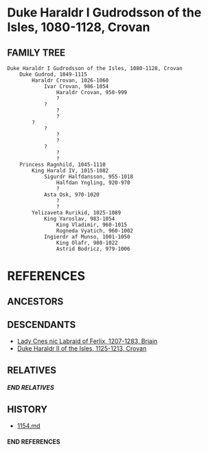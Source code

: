# Duke Haraldr I Gudrodsson of the Isles, 1080-1128, Crovan

## FAMILY TREE
```
Duke Haraldr I Gudrodsson of the Isles, 1080-1128, Crovan
    Duke Gudrod, 1049-1115
        Haraldr Crovan, 1026-1060
            Ivar Crovan, 986-1054
                Haraldr Crovan, 950-999
                ?
            ?
                ?
                ?
        ?
            ?
                ?
                ?
            ?
                ?
                ?
    Princess Ragnhild, 1045-1110
        King Harald IV, 1015-1082
            Sigurdr Halfdansson, 955-1018
                Halfdan Yngling, 920-970
                ?
            Asta Osk, 970-1020
                ?
                ?
        Yelizaveta Rurikid, 1025-1089
            King Yaroslav, 983-1054
                King Vladimir, 960-1015
                Rogneda Vyatich, 960-1002
            Ingierdr af Munso, 1001-1050
                King Olafr, 980-1022
                Astrid Bodricz, 979-1006
```


# REFERENCES

## ANCESTORS

## DESCENDANTS
* [Lady Cnes nic Labraid of Ferlix, 1207-1283, Briain](cnes_nic_labraid_1207.md)
* [Duke Haraldr II of the Isles, 1125-1213, Crovan](haraldr_ii_1125.md)

## RELATIVES

##### END RELATIVES 
## HISTORY
* [1154.md](../h/1154.md)

#### END REFERENCES
